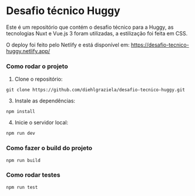# Desafio técnico Huggy

Este é um repositório que contém o desafio técnico para a Huggy, as tecnologias Nuxt e Vue.js 3 foram utilizadas, a estilização foi feita em CSS.

O deploy foi feito pelo Netlify e está disponível em: https://desafio-tecnico-huggy.netlify.app/

### Como rodar o projeto
1. Clone o repositório:
```
git clone https://github.com/diehlgraziela/desafio-tecnico-huggy.git
```
3. Instale as dependências:
```
npm install
```
4. Inicie o servidor local:
```
npm run dev
```

### Como fazer o build do projeto
```
npm run build
```

###  Como rodar testes
```
npm run test
```
